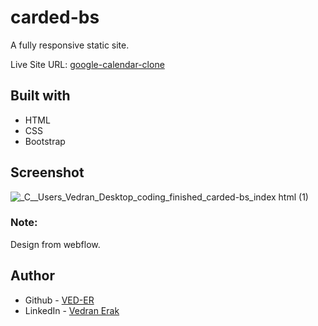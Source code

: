 # carded-bs

A fully responsive static site.

Live Site URL: [google-calendar-clone](https://calendar-b88c3.web.app/)


## Built with

- HTML
- CSS
- Bootstrap


## Screenshot
![_C__Users_Vedran_Desktop_coding_finished_carded-bs_index html (1)](https://user-images.githubusercontent.com/92994473/143074738-31e97535-63f6-4fa3-8fe9-5de6a65f8833.png)


### Note:
Design from webflow.

## Author

- Github - [VED-ER](https://github.com/VED-ER)
- LinkedIn - [Vedran Erak](https://www.linkedin.com/in/vedran-erak-9b8321212/)


